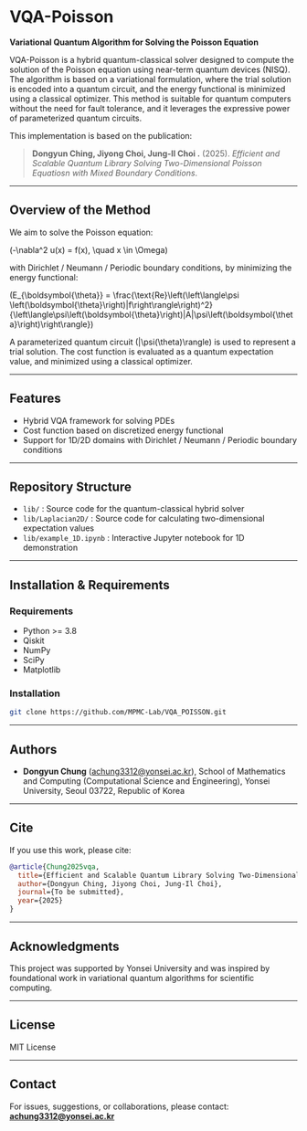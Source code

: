 # VQA-Poisson

**Variational Quantum Algorithm for Solving the Poisson Equation**

VQA-Poisson is a hybrid quantum-classical solver designed to compute the solution of the Poisson equation using near-term quantum devices (NISQ). The algorithm is based on a variational formulation, where the trial solution is encoded into a quantum circuit, and the energy functional is minimized using a classical optimizer. This method is suitable for quantum computers without the need for fault tolerance, and it leverages the expressive power of parameterized quantum circuits.

This implementation is based on the publication:

> **Dongyun Ching, Jiyong Choi, Jung-Il Choi .** (2025). *Efficient and Scalable Quantum Library Solving Two-Dimensional Poisson Equatiosn with Mixed Boundary Conditions*.

---

## Overview of the Method

We aim to solve the Poisson equation:

\(-\nabla^2 u(x) = f(x), \quad x \in \Omega\)

with Dirichlet / Neumann / Periodic boundary conditions, by minimizing the energy functional:

\(E_{\boldsymbol{\theta}} = \frac{\text{Re}\left(\left\langle\psi \left(\boldsymbol{\theta}\right)|f\right\rangle\right)^2}{\left\langle\psi\left(\boldsymbol{\theta}\right)|A|\psi\left(\boldsymbol{\theta}\right)\right\rangle}\)

A parameterized quantum circuit \(|\psi(\theta)\rangle\) is used to represent a trial solution. The cost function is evaluated as a quantum expectation value, and minimized using a classical optimizer.

---

## Features

- Hybrid VQA framework for solving PDEs
- Cost function based on discretized energy functional
- Support for 1D/2D domains with Dirichlet / Neumann / Periodic boundary conditions

---

## Repository Structure

- `lib/` : Source code for the quantum-classical hybrid solver
- `lib/Laplacian2D/` : Source code for calculating two-dimensional expectation values
- `lib/example_1D.ipynb` : Interactive Jupyter notebook for 1D demonstration

---

## Installation & Requirements

### Requirements

- Python >= 3.8
- Qiskit
- NumPy
- SciPy
- Matplotlib

### Installation

```bash
git clone https://github.com/MPMC-Lab/VQA_POISSON.git
```

---


## Authors

- **Dongyun Chung** ([achung3312@yonsei.ac.kr](mailto\:achung3312@yonsei.ac.kr)), School of Mathematics and Computing (Computational Science and Engineering), Yonsei University, Seoul 03722, Republic of Korea

---

## Cite

If you use this work, please cite:

```bibtex
@article{Chung2025vqa,
  title={Efficient and Scalable Quantum Library Solving Two-Dimensional Poisson Equatiosn with Mixed Boundary Conditions},
  author={Dongyun Ching, Jiyong Choi, Jung-Il Choi},
  journal={To be submitted},
  year={2025}
}
```

---

## Acknowledgments

This project was supported by Yonsei University and was inspired by foundational work in variational quantum algorithms for scientific computing.

---

## License

MIT License

---

## Contact

For issues, suggestions, or collaborations, please contact: [**achung3312@yonsei.ac.kr**](mailto\:achung3312@yonsei.ac.kr)

